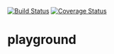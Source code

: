 [![Build Status](https://travis-ci.org/anothertobi/playground.svg?branch=master)](https://travis-ci.org/anothertobi/playground?branch=master) [![Coverage Status](https://coveralls.io/repos/github/anothertobi/playground/badge.svg?branch=master)](https://coveralls.io/github/anothertobi/playground?branch=master)
# playground
